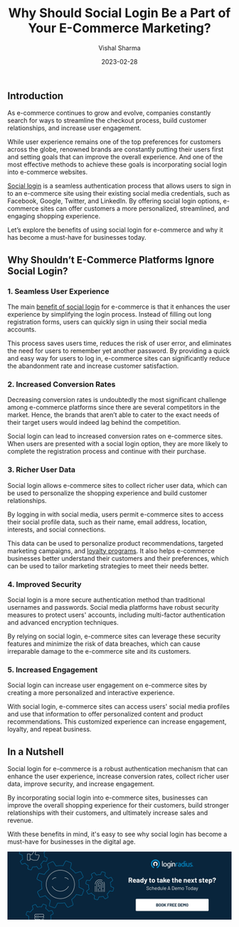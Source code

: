 ﻿---
title: "Why Should Social Login Be a Part of Your E-Commerce Marketing?"
date: "2023-02-28"
coverImage: "ecommerce-mrktng.webp"
tags: ["ecommerce", "social login","cx"]
author: "Vishal Sharma"
description: "Social login is a seamless authentication process that allows users to sign in to an e-commerce site using their existing social media credentials, such as Facebook, Google, Twitter, and LinkedIn. By offering social login options, e-commerce sites can offer customers a more personalized, streamlined, and engaging shopping experience."
metadescription: "While users expect a great user experience on an e-commerce platform, social login for e-commerce can do wonders for your brand. Here’s what you need to know."
metatitle: "Boosting Your E-Commerce Marketing with Social Login"
---

## Introduction

As e-commerce continues to grow and evolve, companies constantly search for ways to streamline the checkout process, build customer relationships, and increase user engagement. 

While user experience remains one of the top preferences for customers across the globe, renowned brands are constantly putting their users first and setting goals that can improve the overall experience. And one of the most effective methods to achieve these goals is incorporating social login into e-commerce websites.

[Social login](https://www.loginradius.com/social-login/) is a seamless authentication process that allows users to sign in to an e-commerce site using their existing social media credentials, such as Facebook, Google, Twitter, and LinkedIn. By offering social login options, e-commerce sites can offer customers a more personalized, streamlined, and engaging shopping experience. 

Let’s explore the benefits of using social login for e-commerce and why it has become a must-have for businesses today.

## Why Shouldn’t E-Commerce Platforms Ignore Social Login?

### 1. Seamless User Experience

The main [benefit of social login](https://www.loginradius.com/blog/growth/advantage-social-login-as-marketer/) for e-commerce is that it enhances the user experience by simplifying the login process. Instead of filling out long registration forms, users can quickly sign in using their social media accounts. 

This process saves users time, reduces the risk of user error, and eliminates the need for users to remember yet another password. By providing a quick and easy way for users to log in, e-commerce sites can significantly reduce the abandonment rate and increase customer satisfaction.

### 2. Increased Conversion Rates

Decreasing conversion rates is undoubtedly the most significant challenge among e-commerce platforms since there are several competitors in the market. Hence, the brands that aren’t able to cater to the exact needs of their target users would indeed lag behind the competition. 

Social login can lead to increased conversion rates on e-commerce sites. When users are presented with a social login option, they are more likely to complete the registration process and continue with their purchase.

### 3. Richer User Data

Social login allows e-commerce sites to collect richer user data, which can be used to personalize the shopping experience and build customer relationships.

By logging in with social media, users permit e-commerce sites to access their social profile data, such as their name, email address, location, interests, and social connections. 

This data can be used to personalize product recommendations, targeted marketing campaigns, and [loyalty programs](https://blog.loginradius.com/identity/sso-integration-secure-cx/). It also helps e-commerce businesses better understand their customers and their preferences, which can be used to tailor marketing strategies to meet their needs better. 

### 4. Improved Security

Social login is a more secure authentication method than traditional usernames and passwords. Social media platforms have robust security measures to protect users' accounts, including multi-factor authentication and advanced encryption techniques. 

By relying on social login, e-commerce sites can leverage these security features and minimize the risk of data breaches, which can cause irreparable damage to the e-commerce site and its customers.

### 5. Increased Engagement

Social login can increase user engagement on e-commerce sites by creating a more personalized and interactive experience. 

With social login, e-commerce sites can access users' social media profiles and use that information to offer personalized content and product recommendations. This customized experience can increase engagement, loyalty, and repeat business.

## In a Nutshell 

Social login for e-commerce is a robust authentication mechanism that can enhance the user experience, increase conversion rates, collect richer user data, improve security, and increase engagement. 

By incorporating social login into e-commerce sites, businesses can improve the overall shopping experience for their customers, build stronger relationships with their customers, and ultimately increase sales and revenue. 

With these benefits in mind, it's easy to see why social login has become a must-have for businesses in the digital age.

[![book-a-demo-Consultation](../../assets/book-a-demo-loginradius.webp)](https://www.loginradius.com/contact-us?utm_source=blog&utm_medium=web&utm_campaign=boosting-ecommerce-marketing-social-login)